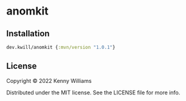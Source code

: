 # anomkit

## Installation 

```clojure
dev.kwill/anomkit {:mvn/version "1.0.1"}
```

## License

Copyright © 2022 Kenny Williams

Distributed under the MIT license. See the LICENSE file for more info.
